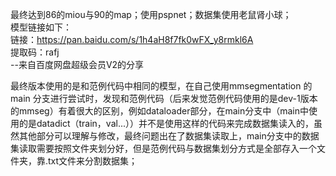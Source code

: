 最终达到86的miou与90的map；使用pspnet；数据集使用老鼠肾小球；  
模型链接如下：  
链接：https://pan.baidu.com/s/1h4aH8f7fk0wFX_y8rmkl6A  
提取码：rafj  
--来自百度网盘超级会员V2的分享  
  
最终版本使用的是和范例代码中相同的模型，在自己使用mmsegmentation 的 main 分支进行尝试时，发现和范例代码（后来发觉范例代码使用的是dev-1版本的mmseg）有着很大的区别，例如dataloader部分，在main分支中（main中使用的是datadict（train，val...））并不是使用这样的代码来完成数据集读入的，虽然其他部分可以理解与修改，最终问题出在了数据集读取上，main分支中的数据集读取需要按照文件夹划分好，但是范例代码与数据集划分方式是全部存入一个文件夹，靠.txt文件来分割数据集；  
